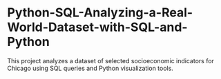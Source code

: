 # Python-SQL-Analyzing-a-Real-World-Dataset-with-SQL-and-Python
This project analyzes a dataset of selected socioeconomic indicators for Chicago using SQL queries and Python visualization tools.
